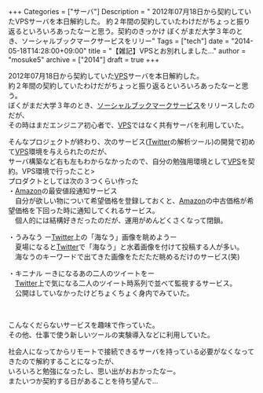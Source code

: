 +++
Categories = ["サーバ"]
Description = " 2012年07月18日から契約していたVPSサーバを本日解約した。 約２年間の契約していたわけだがちょっと振り返るといろいろあったなーと思う。契約のきっかけ ぼくがまだ大学３年のとき、ソーシャルブックマークサービスをリリー"
Tags = ["tech"]
date = "2014-05-18T14:28:00+09:00"
title = "【雑記】VPSとお別れしました…"
author = "mosuke5"
archive = ["2014"]
draft = true
+++

<body>
<p>2012年07月18日から契約していた<a class="keyword" href="http://d.hatena.ne.jp/keyword/VPS">VPS</a>サーバを本日解約した。<br>
約２年間の契約していたわけだがちょっと振り返るといろいろあったなーと思う。<br>
ぼくがまだ大学３年のとき、<a class="keyword" href="http://d.hatena.ne.jp/keyword/%A5%BD%A1%BC%A5%B7%A5%E3%A5%EB%A5%D6%A5%C3%A5%AF%A5%DE%A1%BC%A5%AF%A5%B5%A1%BC%A5%D3%A5%B9">ソーシャルブックマークサービス</a>をリリースしたのだが、<br>
その時はまだエンジニア初心者で、<a class="keyword" href="http://d.hatena.ne.jp/keyword/VPS">VPS</a>ではなく共有サーバを利用していた。</p>
<p>そんなプロジェクトが終わり、次のサービス(<a class="keyword" href="http://d.hatena.ne.jp/keyword/Twitter">Twitter</a>の解析ツール)の開発で初めて<a class="keyword" href="http://d.hatena.ne.jp/keyword/VPS">VPS</a>環境を与えられたのだが、<br>
サーバ構築など右も左もわからなかったので、自分の勉強用環境として<a class="keyword" href="http://d.hatena.ne.jp/keyword/VPS">VPS</a>を契約。VPS環境で行ったこと&gt;<br>
プロダクトとしては次の３つくらい作った<br>
・<a class="keyword" href="http://d.hatena.ne.jp/keyword/Amazon">Amazon</a>の最安値段通知サービス<br>
　自分が欲しい物について希望価格を登録しておくと、<a class="keyword" href="http://d.hatena.ne.jp/keyword/Amazon">Amazon</a>の中古価格が希望価格を下回った時に通知してくれるサービス。<br>
　個人的には結構好きだったのだが、運用がめんどくさくなって閉鎖。</p>
<p>・うみなう ー<a class="keyword" href="http://d.hatena.ne.jp/keyword/Twitter">Twitter</a>上の「海なう」画像を眺めようー<br>
　夏場になると<a class="keyword" href="http://d.hatena.ne.jp/keyword/Twitter">Twitter</a>で「海なう」と水着画像を付けて投稿する人が多い。<br>
　海なうのキーワードで出てきた画像をただただ眺めるだけのサービス(笑)</p>
<p>・キニナル ーきになるあの二人のツイートをー<br>
　<a class="keyword" href="http://d.hatena.ne.jp/keyword/Twitter">Twitter</a>上で気になる二人のツイート時系列で並べて監視するサービス。<br>
　公開はしていなかったけどちょくちょく身内でみていた。</p>
<br>
<p>こんなくだらないサービスを趣味で作っていた。<br>
その他、仕事で使う新しいツールの実験導入などに利用していた。</p>
<p>社会人になってからリモートで接続できるサーバを持っている必要がなくなってきたので解約することになったが、<br>
いろいろと勉強になったし、思い出がおおかったなー。<br>
またいつか契約する日があることを待ち望んで…</p>
</body>
